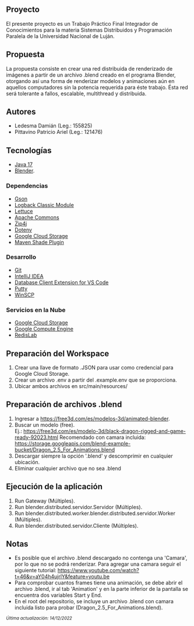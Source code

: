 ## Proyecto

El presente proyecto es un Trabajo Práctico Final Integrador de Conocimientos para la materia Sistemas Distribuidos y Programación Paralela de la Universidad Nacional de Luján.

## Propuesta

La propuesta consiste en crear una red distribuida de renderizado de imágenes a partir de un archivo .blend creado en el programa Blender, otorgando así una forma de renderizar modelos y animaciones aún en aquellos computadores sin la potencia requerida para éste trabajo. Ésta red será tolerante a fallos, escalable, multithread y distribuida.

## Autores

- Ledesma Damián (Leg.: 155825)
- Pittavino Patricio Ariel (Leg.: 121476)

## Tecnologías

- [Java 17](https://www.oracle.com/java/technologies/downloads/#java17)
- [Blender](https://www.blender.org/).

### Dependencias

- [Gson](https://mvnrepository.com/artifact/com.google.code.gson/gson)
- [Logback Classic Module](https://mvnrepository.com/artifact/ch.qos.logback/logback-classic)
- [Lettuce](https://mvnrepository.com/artifact/io.lettuce/lettuce-core)
- [Apache Commons](https://mvnrepository.com/artifact/org.apache.commons/commons-lang3)
- [Zip4j](https://mvnrepository.com/artifact/net.lingala.zip4j/zip4j)
- [Dotenv](https://mvnrepository.com/artifact/io.github.cdimascio/java-dotenv)
- [Google Cloud Storage](https://mvnrepository.com/artifact/com.google.cloud/google-cloud-storage)
- [Maven Shade Plugin](https://mvnrepository.com/artifact/org.apache.maven.plugins/maven-shade-plugin)

### Desarrollo

- [Git](https://git-scm.com/)
- [IntelliJ IDEA](https://www.jetbrains.com/idea/)
- [Database Client Extension for VS Code](https://marketplace.visualstudio.com/items?itemName=cweijan.vscode-database-client2)
- [Putty](https://www.putty.org/)
- [WinSCP](https://winscp.net/eng/docs/lang:es)

### Servicios en la Nube

- [Google Cloud Storage](https://cloud.google.com/storage?hl=es-419)
- [Google Compute Engine](https://cloud.google.com/compute?hl=es)
- [RedisLab](https://app.redislabs.com/)

## Preparación del Workspace

1. Crear una llave de formato .JSON para usar como credencial para Google Cloud Storage.
2. Crear un archivo .env a partir del .example.env que se proporciona.
3. Ubicar ambos archivos en src/main/resources/

## Preparación de archivos .blend

1. Ingresar a https://free3d.com/es/modelos-3d/animated-blender.
2. Buscar un modelo (free).  
   Ej.: https://free3d.com/es/modelo-3d/black-dragon-rigged-and-game-ready-92023.html
   Recomendado con camara incluida: https://storage.googleapis.com/blend-example-bucket/Dragon_2.5_For_Animations.blend
3. Descargar siempre la opción '.blend' y descomprimir en cualquier ubicación.
4. Eliminar cualquier archivo que no sea .blend

## Ejecución de la aplicación

1. Run Gateway (Múltiples).
2. Run blender.distributed.servidor.Servidor (Múltiples).
3. Run blender.distributed.worker.blender.distributed.servidor.Worker (Múltiples).
4. Run blender.distributed.servidor.Cliente (Múltiples).

## Notas

- Es posible que el archivo .blend descargado no contenga una 'Camara', por lo que no se podrá renderizar. Para agregar una camara seguir el siguiente tutorial: https://www.youtube.com/watch?t=46&v=aY04h4ujrlY&feature=youtu.be
- Para comprobar cuantos frames tiene una animación, se debe abrir el archivo .blend, ir al tab 'Animation' y en la parte inferior de la pantalla se encuentra dos variables Start y End.
- En el root del repositorio, se incluye un archivo .blend con camara incluida listo para probar (Dragon_2.5_For_Animations.blend).

<small><i>Última actualización: 14/12/2022</i></small>
